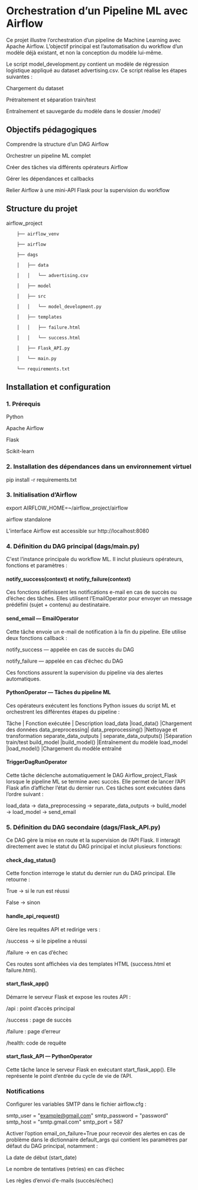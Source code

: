 # **Orchestration d’un Pipeline ML avec Airflow**


Ce projet illustre l’orchestration d’un pipeline de Machine Learning avec Apache Airflow.
L’objectif principal est l’automatisation du workflow d’un modèle déjà existant, et non la conception du modèle lui-même.

Le script model_development.py contient un modèle de régression logistique appliqué au dataset advertising.csv.
Ce script réalise les étapes suivantes :

Chargement du dataset

Prétraitement et séparation train/test

Entraînement et sauvegarde du modèle dans le dossier /model/

## Objectifs pédagogiques

Comprendre la structure d’un DAG Airflow

Orchestrer un pipeline ML complet

Créer des tâches via différents opérateurs Airflow

Gérer les dépendances et callbacks

Relier Airflow à une mini-API Flask pour la supervision du workflow

## Structure du projet

airflow_project

        ├── airflow_venv
        
        ├── airflow
        
        ├── dags
        
        │   ├── data
        
        │   │   └── advertising.csv
        
        │   ├── model
        
        │   ├── src
        
        │   │   └── model_development.py
        
        │   ├── templates
        
        │   │   ├── failure.html
        
        │   │   └── success.html
        
        │   ├── Flask_API.py
        
        │   └── main.py
        
        └── requirements.txt

## Installation et configuration
### 1. Prérequis

Python 

Apache Airflow 

Flask 

Scikit-learn

### 2. Installation des dépendances dans un environnement virtuel

pip install -r requirements.txt

### 3. Initialisation d’Airflow

export AIRFLOW_HOME=~/airflow_project/airflow

airflow standalone


L’interface Airflow est accessible sur http://localhost:8080


### 4. Définition du DAG principal (dags/main.py) 

C'est l’instance principale du workflow ML.
Il inclut plusieurs opérateurs, fonctions et paramètres :
#### notify_success(context) et notify_failure(context)

Ces fonctions définissent les notifications e-mail en cas de succès ou d’échec des tâches.
Elles utilisent l’EmailOperator pour envoyer un message prédéfini (sujet + contenu) au destinataire.


#### send_email — EmailOperator

Cette tâche envoie un e-mail de notification à la fin du pipeline.
Elle utilise deux fonctions callback :

notify_success — appelée en cas de succès du DAG

notify_failure — appelée en cas d’échec du DAG

Ces fonctions assurent la supervision du pipeline via des alertes automatiques.

#### PythonOperator — Tâches du pipeline ML

Ces opérateurs exécutent les fonctions Python issues du script ML et orchestrent les différentes étapes du pipeline :

Tâche	| Fonction exécutée  |	Description
load_data	|load_data()	|Chargement des données
data_preprocessing|	data_preprocessing()	|Nettoyage et transformation
separate_data_outputs |	separate_data_outputs()	|Séparation train/test
build_model	|build_model()	|Entraînement du modèle
load_model	|load_model()	|Chargement du modèle entraîné

#### TriggerDagRunOperator

Cette tâche déclenche automatiquement le DAG Airflow_project_Flask lorsque le pipeline ML se termine avec succès.
Elle permet de lancer l’API Flask afin d’afficher l’état du dernier run.
Ces tâches sont exécutées dans l’ordre suivant :

load_data → data_preprocessing → separate_data_outputs → build_model → load_model → send_email


### 5. Définition du DAG secondaire (dags/Flask_API.py)

Ce DAG gère la mise en route et la supervision de l’API Flask.
Il interagit directement avec le statut du DAG principal et inclut plusieurs fonctions:

#### check_dag_status()

Cette fonction interroge le statut du dernier run du DAG principal.
Elle retourne :

True → si le run est réussi

False → sinon

#### handle_api_request()

Gère les requêtes API et redirige vers :

/success → si le pipeline a réussi

/failure → en cas d’échec

Ces routes sont affichées via des templates HTML (success.html et failure.html).

#### start_flask_app()

Démarre le serveur Flask et expose les routes API :

/api : point d’accès principal

/success : page de succès

/failure : page d’erreur

/health: code de requête  

#### start_flask_API — PythonOperator

Cette tâche lance le serveur Flask en exécutant start_flask_app().
Elle représente le point d’entrée du cycle de vie de l’API.

### Notifications

Configurer les variables SMTP dans le fichier airflow.cfg :

smtp_user = "example@gmail.com"
smtp_password = "password"
smtp_host = "smtp.gmail.com"
smtp_port = 587


Activer l’option email_on_failure=True pour recevoir des alertes en cas de problème dans le dictionnaire default_args qui contient les paramètres par défaut du DAG principal, notamment :

La date de début (start_date)

Le nombre de tentatives (retries) en cas d’échec

Les règles d’envoi d’e-mails (succès/échec)
